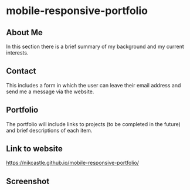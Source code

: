 # mobile-responsive-portfolio

<!-- Also, please try leaving a few comments in the HTML and CSS code. Comments are great because they allow you to quickly understand what the code is meant to do. As for the readme, please include a link to the website and a screenshot.  -->

## About Me
In this section there is a brief summary of my background and my current interests. 

## Contact
This includes a form in which the user can leave their email address and send me a message via the website. 

## Portfolio
The portfolio will include links to projects (to be completed in the future) and brief descriptions of each item. 

## Link to website
https://nikcastle.github.io/mobile-responsive-portfolio/

## Screenshot
<!-- Add a screenshot of the site here, or multiple screenshots -->

